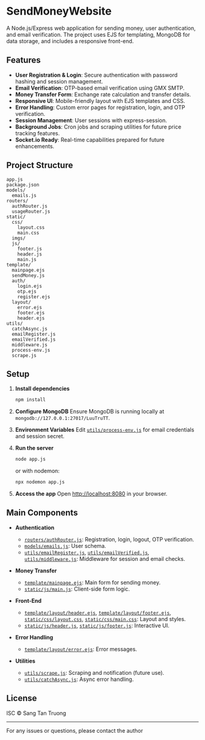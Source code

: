 # SendMoneyWebsite

A Node.js/Express web application for sending money, user authentication, and email verification. The project uses EJS for templating, MongoDB for data storage, and includes a responsive front-end.

## Features

- **User Registration & Login**: Secure authentication with password hashing and session management.
- **Email Verification**: OTP-based email verification using GMX SMTP.
- **Money Transfer Form**: Exchange rate calculation and transfer details.
- **Responsive UI**: Mobile-friendly layout with EJS templates and CSS.
- **Error Handling**: Custom error pages for registration, login, and OTP verification.
- **Session Management**: User sessions with express-session.
- **Background Jobs**: Cron jobs and scraping utilities for future price tracking features.
- **Socket.io Ready**: Real-time capabilities prepared for future enhancements.

## Project Structure

```
app.js
package.json
models/
  emails.js
routers/
  authRouter.js
  usageRouter.js
static/
  css/
    layout.css
    main.css
  imgs/
  js/
    footer.js
    header.js
    main.js
template/
  mainpage.ejs
  sendMoney.js
  auth/
    login.ejs
    otp.ejs
    register.ejs
  layout/
    error.ejs
    footer.ejs
    header.ejs
utils/
  catchAsync.js
  emailRegister.js
  emailVerified.js
  middleware.js
  process-env.js
  scrape.js
```

## Setup

1. **Install dependencies**
   ```sh
   npm install
   ```

2. **Configure MongoDB**
   Ensure MongoDB is running locally at `mongodb://127.0.0.1:27017/LuuTruTT`.

3. **Environment Variables**
   Edit [`utils/process-env.js`](utils/process-env.js) for email credentials and session secret.

4. **Run the server**
   ```sh
   node app.js
   ```
   or with nodemon:
   ```sh
   npx nodemon app.js
   ```

5. **Access the app**
   Open [http://localhost:8080](http://localhost:8080) in your browser.

## Main Components

- **Authentication**  
  - [`routers/authRouter.js`](routers/authRouter.js): Registration, login, logout, OTP verification.
  - [`models/emails.js`](models/emails.js): User schema.
  - [`utils/emailRegister.js`](utils/emailRegister.js), [`utils/emailVerified.js`](utils/emailVerified.js), [`utils/middleware.js`](utils/middleware.js): Middleware for session and email checks.

- **Money Transfer**  
  - [`template/mainpage.ejs`](template/mainpage.ejs): Main form for sending money.
  - [`static/js/main.js`](static/js/main.js): Client-side form logic.

- **Front-End**  
  - [`template/layout/header.ejs`](template/layout/header.ejs), [`template/layout/footer.ejs`](template/layout/footer.ejs), [`static/css/layout.css`](static/css/layout.css), [`static/css/main.css`](static/css/main.css): Layout and styles.
  - [`static/js/header.js`](static/js/header.js), [`static/js/footer.js`](static/js/footer.js): Interactive UI.

- **Error Handling**  
  - [`template/layout/error.ejs`](template/layout/error.ejs): Error messages.

- **Utilities**  
  - [`utils/scrape.js`](utils/scrape.js): Scraping and notification (future use).
  - [`utils/catchAsync.js`](utils/catchAsync.js): Async error handling.

## License

ISC © Sang Tan Truong

---

For any issues or questions, please contact the author